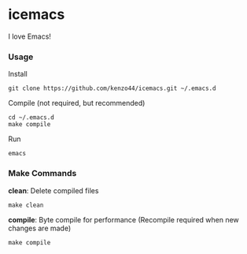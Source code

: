 # icemacs

I love Emacs!

### Usage

Install

    git clone https://github.com/kenzo44/icemacs.git ~/.emacs.d

Compile (not required, but recommended)

    cd ~/.emacs.d
    make compile

Run

    emacs

    
### Make Commands

**clean**: Delete compiled files

    make clean

**compile**: Byte compile for performance (Recompile required when new changes are made)

    make compile

